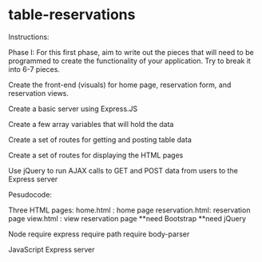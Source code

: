 # table-reservations

Instructions:

Phase I: For this first phase, aim to write out the pieces that will need to be programmed to create the functionality of your application. Try to break it into 6-7 pieces.

Create the front-end (visuals) for home page, reservation form, and reservation views.

Create a basic server using Express.JS

Create a few array variables that will hold the data

Create a set of routes for getting and posting table data

Create a set of routes for displaying the HTML pages

Use jQuery to run AJAX calls to GET and POST data from users to the Express server


Pesudocode: 

Three HTML pages: 
home.html : home page
reservation.html: reservation page
view.html : view reservation page
**need Bootstrap
**need jQuery 

Node
require express
require path
require body-parser

JavaScript
Express server

